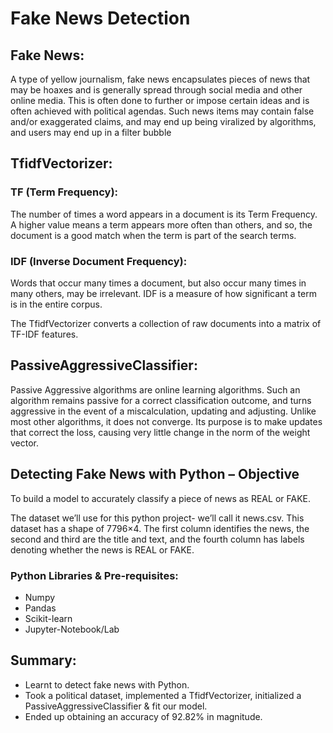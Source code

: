 # Fake News Detection

## **Fake News:** 
A type of yellow journalism, fake news encapsulates pieces of news that may be hoaxes and is generally spread through social media and other online media. 
This is often done to further or impose certain ideas and is often achieved with political agendas. 
Such news items may contain false and/or exaggerated claims, and may end up being viralized by algorithms, and users may end up in a filter bubble

## **TfidfVectorizer:**

### TF (Term Frequency): 
The number of times a word appears in a document is its Term Frequency. 
A higher value means a term appears more often than others, and so, the document is a good match when the term is part of the search terms.

### IDF (Inverse Document Frequency): 
Words that occur many times a document, but also occur many times in many others, may be irrelevant. IDF is a measure of how significant a term is in the entire corpus.

The TfidfVectorizer converts a collection of raw documents into a matrix of TF-IDF features.

## **PassiveAggressiveClassifier:**
Passive Aggressive algorithms are online learning algorithms. Such an algorithm remains passive for a correct classification outcome, and turns aggressive in the event of a miscalculation, updating and adjusting. Unlike most other algorithms, it does not converge. 
Its purpose is to make updates that correct the loss, causing very little change in the norm of the weight vector.

## Detecting Fake News with Python – Objective

To build a model to accurately classify a piece of news as REAL or FAKE. 

The dataset we’ll use for this python project- we’ll call it news.csv. This dataset has a shape of 7796×4. 
The first column identifies the news, the second and third are the title and text, and the fourth column has labels denoting whether the news is REAL or FAKE. 

### Python Libraries & Pre-requisites:
- Numpy
- Pandas
- Scikit-learn
- Jupyter-Notebook/Lab

## Summary:

- Learnt to detect fake news with Python. 
- Took a political dataset, implemented a TfidfVectorizer, initialized a PassiveAggressiveClassifier & fit our model. 
- Ended up obtaining an accuracy of 92.82% in magnitude.

